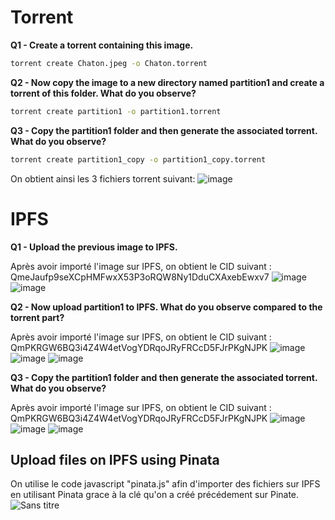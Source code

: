 # Torrent

**Q1 - Create a torrent containing this image.**
   ```bash
   torrent create Chaton.jpeg -o Chaton.torrent
   ```

**Q2 - Now copy the image to a new directory named partition1 and create a torrent of this folder. What do you observe?**
   ```bash
   torrent create partition1 -o partition1.torrent
   ```

**Q3 - Copy the partition1 folder and then generate the associated torrent. What do you observe?**
   ```bash
   torrent create partition1_copy -o partition1_copy.torrent
   ```

On obtient ainsi les 3 fichiers torrent suivant:
![image](https://github.com/Theobse/Theo_Besse_CDOF1-Workshop2/assets/116637028/1f533d34-9efc-40a3-a7c0-d51660569d56)

# IPFS

**Q1 - Upload the previous image to IPFS.**

Après avoir importé l'image sur IPFS, on obtient le CID suivant : QmeJaufp9seXCpHMFwxX53P3oRQW8Ny1DduCXAxebEwxv7
![image](https://github.com/Theobse/Theo_Besse_CDOF1-Workshop2/assets/116637028/4038f0ed-86fe-4b0d-be27-361758121278)
![image](https://github.com/Theobse/Theo_Besse_CDOF1-Workshop2/assets/116637028/cbdb24ff-31ad-45f9-b279-516bd6e2de0f)

**Q2 - Now upload partition1 to IPFS. What do you observe compared to the torrent part?**

Après avoir importé l'image sur IPFS, on obtient le CID suivant : QmPKRGW6BQ3i4Z4W4etVogYDRqoJRyFRCcD5FJrPKgNJPK
![image](https://github.com/Theobse/Theo_Besse_CDOF1-Workshop2/assets/116637028/a85664f1-9561-4b34-b813-5aba05844800)
![image](https://github.com/Theobse/Theo_Besse_CDOF1-Workshop2/assets/116637028/6830ccc9-c00b-4e5e-bf44-f5a82c771a66)
![image](https://github.com/Theobse/Theo_Besse_CDOF1-Workshop2/assets/116637028/22eda215-60b4-4178-9326-75aa23d044e9)

**Q3 - Copy the partition1 folder and then generate the associated torrent. What do you observe?**

Après avoir importé l'image sur IPFS, on obtient le CID suivant : QmPKRGW6BQ3i4Z4W4etVogYDRqoJRyFRCcD5FJrPKgNJPK
![image](https://github.com/Theobse/Theo_Besse_CDOF1-Workshop2/assets/116637028/1f1c4056-74f8-4985-8583-5c4a2a598a22)
![image](https://github.com/Theobse/Theo_Besse_CDOF1-Workshop2/assets/116637028/f9dcdcc0-99d4-41d6-ac18-2be5a1f13715)
![image](https://github.com/Theobse/Theo_Besse_CDOF1-Workshop2/assets/116637028/40d74624-c5f2-47a3-96c1-93c842755158)

## Upload files on IPFS using Pinata

On utilise le code javascript "pinata.js" afin d'importer des fichiers sur IPFS en utilisant Pinata grace à la clé qu'on a créé précédement sur Pinate.
![Sans titre](https://github.com/Theobse/Theo_Besse_CDOF1-Workshop2/assets/116637028/f2b917d3-15b5-4db1-a9a4-6c710d14d8a3)
